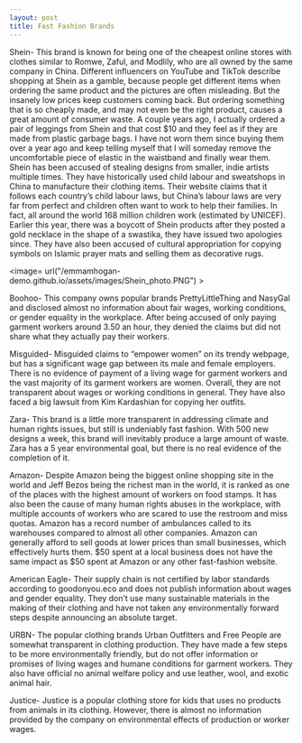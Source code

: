 ```yaml
---
layout: post
title: Fast Fashion Brands
---
```




Shein- This brand is known for being one of the cheapest online stores with clothes similar to Romwe, Zaful, and Modlily, who are all owned by the same company in China. Different influencers on YouTube and TikTok describe shopping at Shein as a gamble, because people get different items when ordering the same product and the pictures are often misleading. But the insanely low prices keep customers coming back. But ordering something that is so cheaply made, and may not even be the right product, causes a great amount of consumer waste. A couple years ago, I actually ordered a pair of leggings from Shein and that cost $10 and they feel as if they are made from plastic garbage bags. I have not worn them since buying them over a year ago and keep telling myself that I will someday remove the uncomfortable piece of elastic in the waistband and finally wear them. Shein has been accused of stealing designs from smaller, indie artists multiple times. They have historically used child labour and sweatshops in China to manufacture their clothing items. Their website claims that it follows each country’s child labour laws, but China’s labour laws are very far from perfect and children often want to work to help their families. In fact, all around the world 168 million children work (estimated by UNICEF). Earlier this year, there was a boycott of Shein products after they posted a gold necklace in the shape of a swastika, they have issued two apologies since. They have also been accused of cultural appropriation for copying symbols on Islamic prayer mats and selling them as decorative rugs. 

<image= url("/emmamhogan-demo.github.io/assets/images/Shein_photo.PNG") > 
 
Boohoo- This company owns popular brands PrettyLittleThing and NasyGal and disclosed almost no information about fair wages, working conditions, or gender equality in the workplace. After being accused of only paying garment workers around 3.50 an hour, they denied the claims but did not share what they actually pay their workers. 

Misguided- Misguided claims to “empower women” on its trendy webpage, but has a significant wage gap between its male and female employers. There is no evidence of payment of a living wage for garment workers and the vast majority of its garment workers are women. Overall, they are not transparent about wages or working conditions in general. They have also faced a big lawsuit from Kim Kardashian for copying her outfits. 

Zara- This brand is a little more transparent in addressing climate and human rights issues, but still is undeniably fast fashion. With 500 new designs a week, this brand will inevitably produce a large amount of waste. Zara has a 5 year environmental goal, but there is no real evidence of the completion of it. 

Amazon- Despite Amazon being the biggest online shopping site in the world and Jeff Bezos being the richest man in the world, it is ranked as one of the places with the highest amount of workers on food stamps. It has also been the cause of many human rights abuses in the workplace, with multiple accounts of workers who are scared to use the restroom and miss quotas. Amazon has a record number of ambulances called to its warehouses compared to almost all other companies. Amazon can generally afford to sell goods at lower prices than small businesses, which effectively hurts them. $50 spent at a local business does not have the same impact as $50 spent at Amazon or any other fast-fashion website.

American Eagle- Their supply chain is not certified by labor standards according to goodonyou.eco and does not publish information about wages and gender equality. They don’t use many sustainable materials in the making of their clothing and have not taken any environmentally forward steps despite announcing an absolute target. 


URBN- The popular clothing brands Urban Outfitters and Free People are somewhat transparent in clothing production. They have made a few steps to be more environmentally friendly, but do not offer information or promises of living wages and humane conditions for garment workers. They also have official no animal welfare policy and use leather, wool, and exotic animal hair. 

Justice- Justice is a popular clothing store for kids that uses no products from animals in its clothing. However, there is almost no information provided by the company on environmental effects of production or worker wages.  

